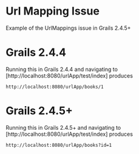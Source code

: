 # Url Mapping Issue
Example of the UrlMappings issue in Grails 2.4.5+

# Grails 2.4.4
Running this in Grails 2.4.4 and navigating to [http://localhost:8080/urlApp/test/index] produces
```
http://localhost:8080/urlApp/books/1
```


# Grails 2.4.5+
Running this in Grails 2.4.5+ and navigating to [http://localhost:8080/urlApp/test/index] produces
```
http://localhost:8080/urlApp/books?id=1
```
